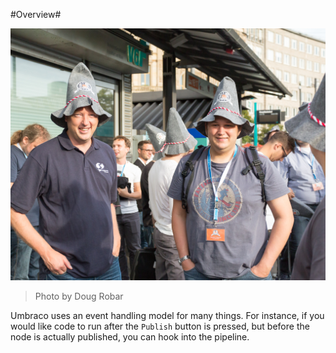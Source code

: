 #Overview#

![14918466648_e510fd420d_o.jpg](assets/14918466648_e510fd420d_o.jpg)
>Photo by Doug Robar

Umbraco uses an event handling model for many things.  For instance, if you would like code to run after the `Publish` button is pressed, but before the node is actually published, you can hook into the pipeline.